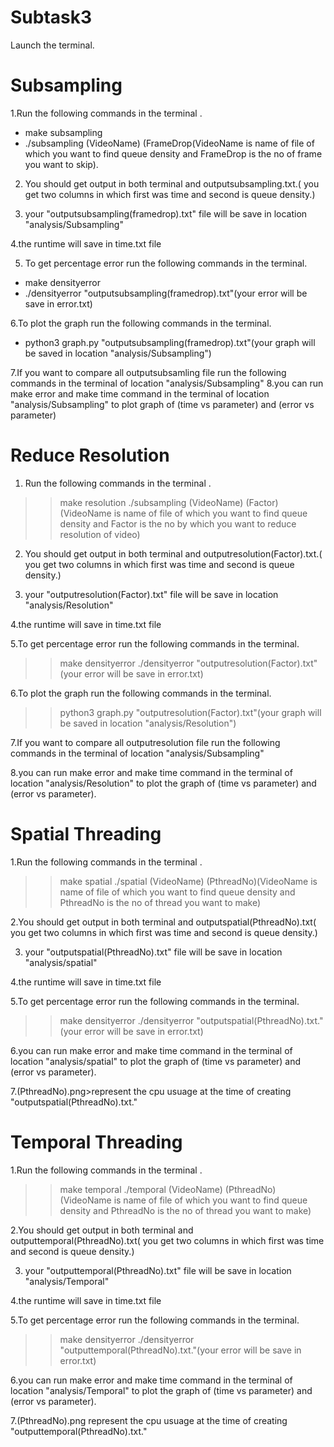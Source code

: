 # Subtask3 #

Launch the terminal.

# Subsampling #
1.Run the following commands in the terminal .

- make subsampling
- ./subsampling (VideoName) (FrameDrop(VideoName is name of file of which you want to find queue density and FrameDrop is the no of frame you want to skip).
2. You should get output in both terminal and outputsubsampling<FrameDrop>.txt.( you get two columns in which first was time and second is queue density.)

3. your "outputsubsampling(framedrop).txt" file will be save in location "analysis/Subsampling"

4.the runtime will save in time.txt file

5. To get percentage error run the following commands in the terminal.

- make densityerror 
- ./densityerror "outputsubsampling(framedrop).txt"(your error will be save in error.txt)

6.To plot the graph run the following commands in the terminal.
- python3 graph.py "outputsubsampling(framedrop).txt"(your graph will be saved in location "analysis/Subsampling")

7.If you want to compare all outputsubsamling file run the following commands in the terminal of location "analysis/Subsampling"
8.you can run make error and make time command in  the terminal of location "analysis/Subsampling" to plot graph of (time vs parameter) and (error vs parameter)

# Reduce Resolution #
1. Run the following commands in the terminal .

>> make resolution
>> ./subsampling (VideoName) (Factor)(VideoName is name of file of which you want to find queue density and Factor is the no by which you want to reduce resolution of video)

2. You should get output in both terminal and outputresolution(Factor).txt.( you get two columns in which first was time and second is queue density.)

3. your "outputresolution(Factor).txt" file will be save in location "analysis/Resolution"

4.the runtime will save in time.txt file

5.To get percentage error run the following commands in the terminal.

>> make densityerror 
>> ./densityerror "outputresolution(Factor).txt"(your error will be save in error.txt)

6.To plot the graph run the following commands in the terminal.
>>python3 graph.py "outputresolution(Factor).txt"(your graph will be saved in location "analysis/Resolution")

7.If you want to compare all outputresolution file run the following commands in the terminal of location "analysis/Subsampling"

8.you can run make error and make time command in the terminal of location "analysis/Resolution" to plot the graph of (time vs parameter) and (error vs parameter).

# Spatial Threading #
1.Run the following commands in the terminal .

>> make spatial
>> ./spatial (VideoName) (PthreadNo)(VideoName is name of file of which you want to find queue density and PthreadNo is the no of thread you want to make)

2.You should get output in both terminal and outputspatial(PthreadNo).txt( you get two columns in which first was time and second is queue density.)

3. your "outputspatial(PthreadNo).txt" file will be save in location "analysis/spatial"

4.the runtime will save in time.txt file

5.To get percentage error run the following commands in the terminal.

>> make densityerror 
>> ./densityerror "outputspatial(PthreadNo).txt."(your error will be save in error.txt)

6.you can run make error and make time command in the terminal of location "analysis/spatial" to plot the graph of (time vs parameter) and (error vs parameter).

7.(PthreadNo).png>represent the cpu usuage at the time of creating "outputspatial(PthreadNo).txt."

# Temporal Threading #
1.Run the following commands in the terminal .

>> make temporal
>> ./temporal (VideoName) (PthreadNo)(VideoName is name of file of which you want to find queue density and PthreadNo is the no of thread you want to make)

2.You should get output in both terminal and outputtemporal(PthreadNo).txt( you get two columns in which first was time and second is queue density.)

3. your "outputtemporal(PthreadNo).txt" file will be save in location "analysis/Temporal"

4.the runtime will save in time.txt file

5.To get percentage error run the following commands in the terminal.

>> make densityerror 
>> ./densityerror "outputtemporal(PthreadNo).txt."(your error will be save in error.txt)

6.you can run make error and make time command in the terminal of location "analysis/Temporal" to plot the graph of (time vs parameter) and (error vs parameter).

7.(PthreadNo).png represent the cpu usuage at the time of creating "outputtemporal(PthreadNo).txt."

